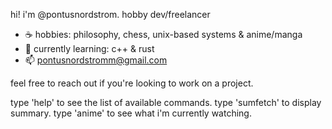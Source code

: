 hi! i'm @pontusnordstrom.
hobby dev/freelancer

- ☕ hobbies: philosophy, chess, unix-based systems & anime/manga
- 🌱 currently learning: c++ & rust
- 📫 pontusnordstromm@gmail.com

feel free to reach out if you're looking to work on a project.

type 'help' to see the list of available commands.
type 'sumfetch' to display summary.
type 'anime' to see what i'm currently watching.
